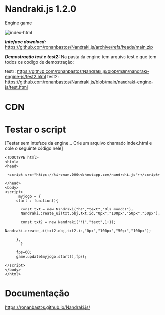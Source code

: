 # Nandraki.js 1.2.0
Engine game </br>

<img src="https://i.ibb.co/k6pMWgQ/index-html.png" alt="index-html" border="0"></br>

***Inteface download:*** https://github.com/ronanbastos/Nandraki.js/archive/refs/heads/main.zip

***Demostração test e test2:*** 
Na pasta da engine tem arquivo test e  que tem todos os codigo de demostração:

test1: https://github.com/ronanbastos/Nandraki.js/blob/main/nandraki-engine-js/test2.html
test2: https://github.com/ronanbastos/Nandraki.js/blob/main/nandraki-engine-js/test.html


# CDN 

***<script src= "https://tironan.000webhostapp.com/nandraki.js" ></script>***





# **Testar o script**  
[Testar sem inteface da engine... Crie um arquivo chamado index.html e cole o seguinte código nele]



	<!DOCTYPE html>
	<html>
	<head>

	 <script src="https://tironan.000webhostapp.com/nandraki.js"></script>

	</head>
	<body>
	<script>
	      myjogo = {
		 start : function(){

		   const txt = new Nandraki("h1","text","Ola mundo!");
		   Nandraki.create_ui(txt.obj,txt.id,"0px","100px","50px","50px");

		   const txt2 = new Nandraki("h1","text",1+1);
		   Nandraki.create_ui(txt2.obj,txt2.id,"0px","100px","50px","100px");

		 },	
	       }

	     fps=60;	
	     game.update(myjogo.start(),fps);  

	</script>
	</body>
	</html>
  
# Documentação

https://ronanbastos.github.io/Nandraki.js/

